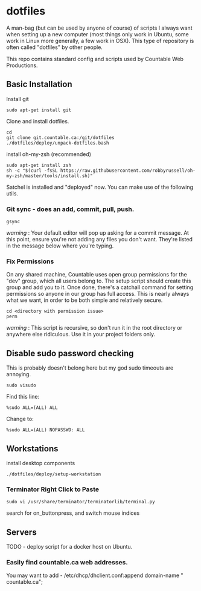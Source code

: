 # dotfiles

A man-bag (but can be used by anyone of course) of scripts I always want when setting up a new computer (most things only work in Ubuntu, some work in Linux more generally, a few work in OSX). This type of repository is often called "dotfiles" by other people.

This repo contains standard config and scripts used by Countable Web Productions.

## Basic Installation

Install git
```
sudo apt-get install git
```

Clone and install dotfiles.
```
cd
git clone git.countable.ca:/git/dotfiles
./dotfiles/deploy/unpack-dotfiles.bash 
```

install oh-my-zsh (recommended)
```
sudo apt-get install zsh
sh -c "$(curl -fsSL https://raw.githubusercontent.com/robbyrussell/oh-my-zsh/master/tools/install.sh)"
```

Satchel is installed and "deployed" now. You can make use of the following utils.

### Git sync - does an add, commit, pull, push.
```
gsync
```
_warning_ : Your default editor will pop up asking for a commit message. At this point, ensure you're not adding any files you don't want. They're listed in the message below where you're typing.

### Fix Permissions

On any shared machine, Countable uses open group permissions for the "dev" group, which all users belong to. The setup script should create this group and add you to it. Once done, there's a catchall command for setting permissions so anyone in our group has full access. This is nearly always what we want, in order to be both simple and relatively secure.
```
cd <directory with permission issue>
perm
```
_warning_ : This script is recursive, so don't run it in the root directory or anywhere else ridiculous. Use it in your project folders only.

## Disable sudo password checking
This is probably doesn't belong here but my god sudo timeouts are annoying.
```
sudo visudo
```

Find this line:
```
%sudo ALL=(ALL) ALL
```
Change to:
```
%sudo ALL=(ALL) NOPASSWD: ALL
```

## Workstations

install desktop components
```
./dotfiles/deploy/setup-workstation
```

### Terminator Right Click to Paste
```
sudo vi /usr/share/terminator/terminatorlib/terminal.py
```

search for on_buttonpress, and switch mouse indices

## Servers

TODO - deploy script for a docker host on Ubuntu.

### Easily find countable.ca web addresses.
You may want to add - /etc/dhcp/dhclient.conf:append domain-name " countable.ca";

